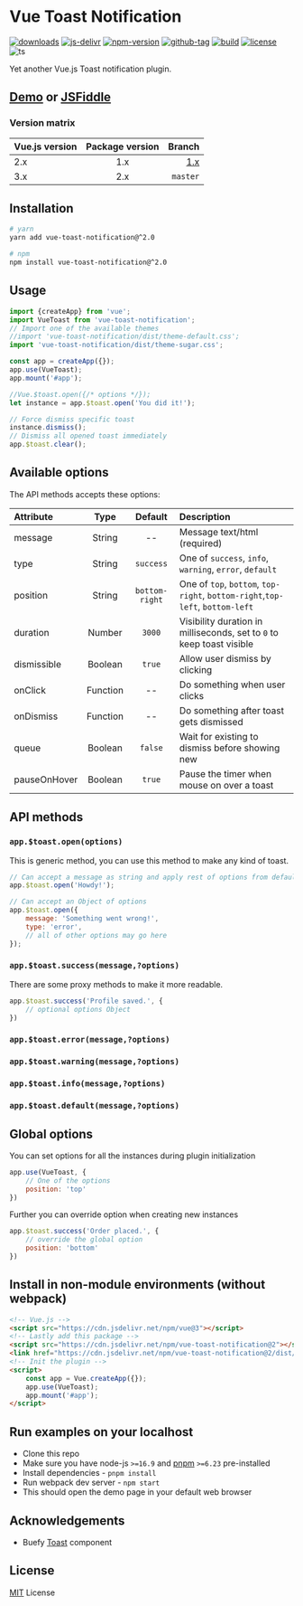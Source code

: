 # Vue Toast Notification

[![downloads](https://badgen.net/npm/dt/vue-toast-notification)](https://npm-stat.com/charts.html?package=vue-toast-notification&from=2019-11-01)
[![js-delivr](https://data.jsdelivr.com/v1/package/npm/vue-toast-notification/badge?style=rounded)](https://www.jsdelivr.com/package/npm/vue-toast-notification)
[![npm-version](https://badgen.net/npm/v/vue-toast-notification)](https://www.npmjs.com/package/vue-toast-notification)
[![github-tag](https://badgen.net/github/tag/ankurk91/vue-toast-notification)](https://github.com/ankurk91/vue-toast-notification/tags)
[![build](https://github.com/ankurk91/vue-toast-notification/workflows/build/badge.svg)](https://github.com/ankurk91/vue-toast-notification/actions)
[![license](https://badgen.net/github/license/ankurk91/vue-toast-notification)](https://yarnpkg.com/en/package/vue-toast-notification)
![ts](https://badgen.net/badge/ready/TypeScript/blue)

Yet another Vue.js Toast notification plugin.

## [Demo](https://ankurk91.github.io/vue-toast-notification) or [JSFiddle](https://jsfiddle.net/ankurk91/4kqhsavp/)

### Version matrix

| Vue.js version | Package version | Branch        |
| :---           | :---:           | ---:          | 
| 2.x            | 1.x             | [1.x](https://github.com/ankurk91/vue-toast-notification/tree/v1.x) |
| 3.x            | 2.x             | `master`                                                            |

## Installation

```bash
# yarn
yarn add vue-toast-notification@^2.0

# npm
npm install vue-toast-notification@^2.0
```

## Usage

```js
import {createApp} from 'vue';
import VueToast from 'vue-toast-notification';
// Import one of the available themes
//import 'vue-toast-notification/dist/theme-default.css';
import 'vue-toast-notification/dist/theme-sugar.css';

const app = createApp({});
app.use(VueToast);
app.mount('#app');

//Vue.$toast.open({/* options */});
let instance = app.$toast.open('You did it!');

// Force dismiss specific toast
instance.dismiss();
// Dismiss all opened toast immediately
app.$toast.clear();
```

## Available options

The API methods accepts these options:

| Attribute        | Type                | Default              | Description      |
| :---             | :---:               | :---:                | :---             |
|  message         | String              | --                   |  Message text/html (required)   |
|  type            | String              | `success`            |  One of `success`, `info`, `warning`, `error`, `default`  |
|  position        | String              | `bottom-right`       |  One of `top`, `bottom`, `top-right`, `bottom-right`,`top-left`, `bottom-left`  |
|  duration        | Number              | `3000`               |  Visibility duration in milliseconds, set to `0` to keep toast visible    |
|  dismissible     | Boolean             | `true`               |  Allow user dismiss by clicking    |
|  onClick         | Function            | --                   |  Do something when user clicks    |
|  onDismiss       | Function            | --                   |  Do something after toast gets dismissed    |
|  queue           | Boolean             | `false`              |  Wait for existing to dismiss before showing new     |
|  pauseOnHover    | Boolean             | `true`               |  Pause the timer when mouse on over a toast    |

## API methods

### `app.$toast.open(options)`

This is generic method, you can use this method to make any kind of toast.

```js
// Can accept a message as string and apply rest of options from defaults
app.$toast.open('Howdy!');

// Can accept an Object of options
app.$toast.open({
    message: 'Something went wrong!',
    type: 'error',
    // all of other options may go here
});
```

### `app.$toast.success(message,?options)`

There are some proxy methods to make it more readable.

```js
app.$toast.success('Profile saved.', {
    // optional options Object
})
```

### `app.$toast.error(message,?options)`

### `app.$toast.warning(message,?options)`

### `app.$toast.info(message,?options)`

### `app.$toast.default(message,?options)`

## Global options

You can set options for all the instances during plugin initialization

```js
app.use(VueToast, {
    // One of the options
    position: 'top'
})
```

Further you can override option when creating new instances

```js
app.$toast.success('Order placed.', {
    // override the global option
    position: 'bottom'
})
```

## Install in non-module environments (without webpack)

```html
<!-- Vue.js -->
<script src="https://cdn.jsdelivr.net/npm/vue@3"></script>
<!-- Lastly add this package -->
<script src="https://cdn.jsdelivr.net/npm/vue-toast-notification@2"></script>
<link href="https://cdn.jsdelivr.net/npm/vue-toast-notification@2/dist/theme-sugar.css" rel="stylesheet">
<!-- Init the plugin -->
<script>
    const app = Vue.createApp({});
    app.use(VueToast);
    app.mount('#app');
</script>
```

## Run examples on your localhost

* Clone this repo
* Make sure you have node-js `>=16.9` and [pnpm](https://pnpm.io/) `>=6.23` pre-installed
* Install dependencies - `pnpm install`
* Run webpack dev server - `npm start`
* This should open the demo page in your default web browser

## Acknowledgements

* Buefy [Toast](https://buefy.org/documentation/toast) component

## License

[MIT](LICENSE.txt) License
